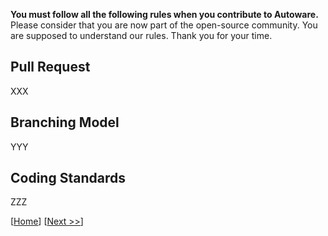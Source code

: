 **You must follow all the following rules when you contribute to Autoware.**
Please consider that you are now part of the open-source community.
You are supposed to understand our rules.
Thank you for your time.

## Pull Request

XXX

## Branching Model

YYY

## Coding Standards

ZZZ

[[Home](https://github.com/CPFL/Autoware/wiki/)]
[[Next >>](https://github.com/CPFL/Autoware/wiki/Installation)]